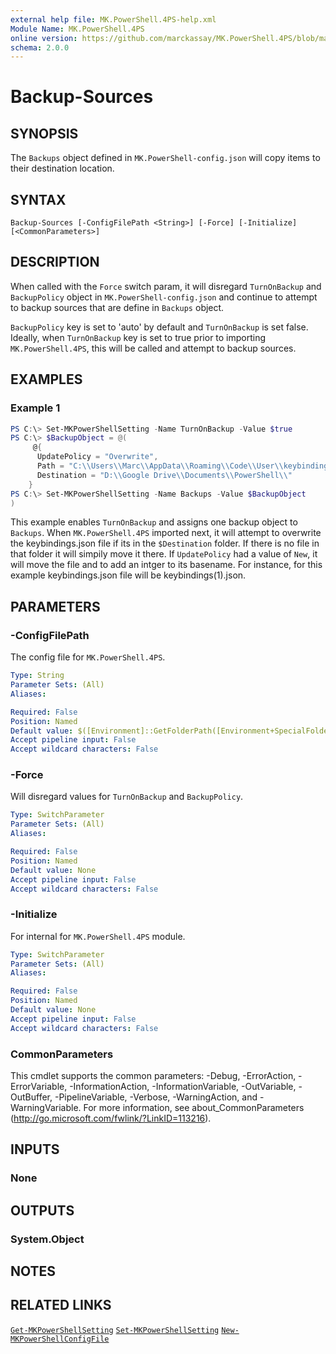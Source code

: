 ```yaml
---
external help file: MK.PowerShell.4PS-help.xml
Module Name: MK.PowerShell.4PS
online version: https://github.com/marckassay/MK.PowerShell.4PS/blob/master/docs/Backup-Sources.md
schema: 2.0.0
---
```


# Backup-Sources

## SYNOPSIS
The `Backups` object defined in `MK.PowerShell-config.json` will copy items to their destination location.

## SYNTAX

```
Backup-Sources [-ConfigFilePath <String>] [-Force] [-Initialize] [<CommonParameters>]
```

## DESCRIPTION
When called with the `Force` switch param, it will disregard `TurnOnBackup` and `BackupPolicy` object in `MK.PowerShell-config.json` and continue to attempt to backup sources that are define in `Backups` object.

 `BackupPolicy` key is set to 'auto' by default and `TurnOnBackup` is set false. Ideally, when `TurnOnBackup` key is set to true prior to importing `MK.PowerShell.4PS`, this will be called and attempt to backup sources.

## EXAMPLES

### Example 1
```powershell
PS C:\> Set-MKPowerShellSetting -Name TurnOnBackup -Value $true
PS C:\> $BackupObject = @(
     @{
      UpdatePolicy = "Overwrite",
      Path = "C:\\Users\\Marc\\AppData\\Roaming\\Code\\User\\keybindings.json",
      Destination = "D:\\Google Drive\\Documents\\PowerShell\\"
    }
PS C:\> Set-MKPowerShellSetting -Name Backups -Value $BackupObject
)
```

This example enables `TurnOnBackup` and assigns one backup object to `Backups`.  When `MK.PowerShell.4PS` imported next, it will attempt to overwrite the keybindings.json file if its in the `$Destination` folder.  If there is no file in that folder it will simpily move it there.  If `UpdatePolicy` had a value of `New`, it will move the file and to add an intger to its basename.  For instance, for this example keybindings.json file will be keybindings(1).json.

## PARAMETERS

### -ConfigFilePath
The config file for `MK.PowerShell.4PS`.

```yaml
Type: String
Parameter Sets: (All)
Aliases:

Required: False
Position: Named
Default value: $([Environment]::GetFolderPath([Environment+SpecialFolder]::ApplicationData) + "\MK.PowerShell\MK.PowerShell-config.json")
Accept pipeline input: False
Accept wildcard characters: False
```

### -Force
Will disregard values for `TurnOnBackup` and `BackupPolicy`.

```yaml
Type: SwitchParameter
Parameter Sets: (All)
Aliases:

Required: False
Position: Named
Default value: None
Accept pipeline input: False
Accept wildcard characters: False
```

### -Initialize
For internal for `MK.PowerShell.4PS` module.

```yaml
Type: SwitchParameter
Parameter Sets: (All)
Aliases:

Required: False
Position: Named
Default value: None
Accept pipeline input: False
Accept wildcard characters: False
```

### CommonParameters
This cmdlet supports the common parameters: -Debug, -ErrorAction, -ErrorVariable, -InformationAction, -InformationVariable, -OutVariable, -OutBuffer, -PipelineVariable, -Verbose, -WarningAction, and -WarningVariable. For more information, see about_CommonParameters (http://go.microsoft.com/fwlink/?LinkID=113216).

## INPUTS

### None

## OUTPUTS

### System.Object

## NOTES

## RELATED LINKS

[`Get-MKPowerShellSetting`](https://github.com/marckassay/MK.PowerShell.4PS/blob/master/docs/Get-MKPowerShellSetting.md)
[`Set-MKPowerShellSetting`](https://github.com/marckassay/MK.PowerShell.4PS/blob/master/docs/Set-MKPowerShellSetting.md)
[`New-MKPowerShellConfigFile`](https://github.com/marckassay/MK.PowerShell.4PS/blob/master/docs/New-MKPowerShellConfigFile.md)